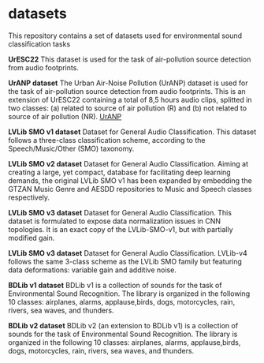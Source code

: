# datasets
This repository contains a set of datasets used for environmental sound classification tasks

**UrESC22**
This dataset is used for the task of air-pollution source detection from audio footprints. 

**UrANP dataset**
The Urban Air-Noise Pollution (UrANP) dataset is used for the task of air-pollution source detection from audio footprints. This is an extension of UrESC22 containing a total of 8,5 hours audio clips, splitted in two classes: (a) related to source of air pollution (R) and (b) not related to source of air pollution (NR). 
[UrANP](https://research.playcompass.com/files/UrANP.zip)  

**LVLib SMO v1 dataset**
Dataset for General Audio Classification. This dataset follows a three-class classification scheme, according to the Speech/Music/Other (SMO) taxonomy.

**LVLib SMO v2 dataset**
Dataset for General Audio Classification. Aiming at creating a large, yet compact, database for facilitating deep learning demands, the original LVLib SMO v1 has been expanded by embedding the GTZAN Music Genre and AESDD repositories to Music and Speech classes respectively.

**LVLib SMO v3 dataset**
Dataset for General Audio Classification. This dataset is formulated to expose data normalization issues in CNN topologies. It is an exact copy of the LVLib-SMO-v1, but with partially modified gain.

**LVLib SMO v3 dataset**
Dataset for General Audio Classification. LVLib-v4 follows the same 3-class scheme as the LVLib SMO family but featuring data deformations: variable gain and additive noise.

**BDLib v1 dataset**
BDLib v1 is a collection of sounds for the task of Environmental Sound Recognition. The library is organized in the following 10 classes: airplanes, alarms, applause,birds, dogs, motorcycles, rain, rivers, sea waves, and thunders.

**BDLib v2 dataset**
BDLib v2 (an extension to BDLib v1) is a collection of sounds for the task of Environmental Sound Recognition. The library is organized in the following 10 classes: airplanes, alarms, applause,birds, dogs, motorcycles, rain, rivers, sea waves, and thunders.
